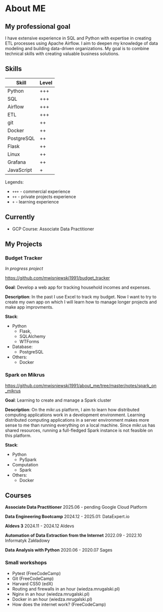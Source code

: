 # About ME

## My professional goal
I have extensive experience in SQL and Python with expertise in creating ETL processes using Apache Airflow.
I aim to deepen my knowledge of data modeling and building data-driven organizations. My goal is to combine technical skills with creating valuable business solutions.

## Skills
| Skill      | Level |
| ---------- | ----- |
| Python     | +++   |
| SQL        | +++   |
| Airflow    | +++   |
| ETL        | +++   |
| git        | ++    |
| Docker     | ++    |
| PostgreSQL | ++    |
| Flask      | ++    |
| Linux      | ++    |
| Grafana    | ++    |
| JavaScript | +     |



Legends:
- `+++` - commercial experience
- `++`  - private projects experience
- `+`   - learning experience

## Currently
- GCP Course: Associate Data Practitioner


## My Projects

### Budget Tracker
*In progress project*

https://github.com/mwisniewski1991/budget_tracker

**Goal**: Develop a web app for tracking household incomes and expenses.

**Description**: 
In the past I use Excel to track my budget. Now I want to try to create my own app on which I will learn how to manage longer projects and make app improvments.

**Stack**:
- Python 
    - Flask, 
    - SQLAlchemy 
    - WTForms
- Database: 
    - PostgreSQL
- Others: 
    - Docker


### Spark on Mikrus

https://github.com/mwisniewski1991/about_me/tree/master/notes/spark_on_mikrus

**Goal**: Learning to create and manage a Spark cluster

**Description**: 
On the mikr.us platform, I aim to learn how distributed computing applications work in a development environment. Learning distributed computing applications in a server environment makes more sense to me than running everything on a local machine. Since mikr.us has shared resources, running a full-fledged Spark instance is not feasible on this platform.

**Stack**:
- Python 
    - PySpark
- Computation
    - Spark
- Others: 
    - Docker





## Courses
**Associate Data Practitioner**
2025.06 - pending
Google Cloud Platform

**Data Engineering Bootcamp**
2024.12 - 2025.01: 
DataExpert.io 

**AIdevs 3**
2024.11 - 2024.12
AIdevs 

**Automation of Data Extraction from the Internet**
2022.09 - 2022.10 
Informatyk Zakładowy

**Data Analysis with Python**
2020.06 - 2020.07 
Sages 

### Small workshops
- Pytest (FreeCodeCamp)
- Git (FreeCodeCamp)
- Harvard CS50 (edX)
- Routing and firewalls in an hour (wiedza.mrugalski.pl)
- Nginx in an hour (wiedza.mrugalski.pl)
- Docker in an hour (wiedza.mrugalski.pl)
- How does the internet work? (FreeCodeCamp)